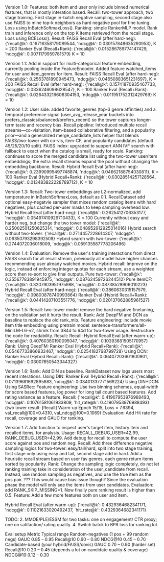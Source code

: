 Version 1.0:
Features: both item and user only include binned numerical features, that is mostly interation based.
Recall: two-tower approach, two stage training. First stage in-batch negative sampling, second stage also use FAISS to mine top-k neighbors as hard negative pool for fine tuning. Loss using InBatchSoftmaxLoss().
Ranking: simple RankerMLP model. Rank train and inference only on the top K items retrieved from the recall stage. Loss using BCELoss().
Result:
FAISS Recall Eval (after hard-neg): {'recall@k': 0.16716358179089544, 'ndcg@k': 0.030157848635290953}, K = 200
Ranker Eval (Recall+Rank): {'recall@k': 0.015286789774147429, 'ndcg@k': 0.0071179959781579} K = 10

Version 1.1:
Add in support for multi-categorical feature embedding, currently pooling inside the FeatureEncoder. Added feature watched_items for user and item_genres for item.
Result: 
FAISS Recall Eval (after hard-neg): {'recall@k': 0.2563781890945473, 'ndcg@k': 0.04650883651231697}, K = 200
FAISS Recall Eval (after hard-neg): {'recall@k': 0.15741870935467733, 'ndcg@k': 0.0336246098628547}, K = 100
Ranker Eval (Recall+Rank): {'recall@k': 0.026433216608304153, 'ndcg@k': 0.011951752312429769} K = 10

Version 1.2:
User side: added favorite_genres (top-3 genre affinities) and a temporal preference signal (user_avg_release_year buckets into prefers_classics/balanced/prefers_recent) so the tower captures longer-term taste and recency bias.
Recall pipeline: Introduced multiple recall streams—co-visitation, item-based collaborative filtering, and a popularity prior—and a generalized merge_candidate_lists helper that blends FAISS/two-tower with co-vis, item-CF, and popularity candidates (default 45/25/20/10 split).
FAISS index: upgraded to support ANN IVF search with fallback to exact when the catalog is small, ready for scale.
Ranking: continues to score the merged candidate list using the two-tower user/item embeddings; the extra recall streams expand the pool without changing the embedding backbone.
Result:
Hybrid Recall Eval (after hard-neg): {'recall@k': 0.23990995497748874, 'ndcg@k': 0.04662188754030811}, K = 100
Ranker Eval (Hybrid Recall+Rank): {'recall@k': 0.03028514257128564, 'ndcg@k': 0.013483822228789712}, K = 10

Version 1.3:
Recall: Two-tower embeddings are L2-normalized, add temperature in InBatchSoftmaxLoss, default as 0.1. RecallDataset add optional easy-negatvie sampler that mixes random catalog items with hard negatives, plus cached per-user masks to keep sampling overhead low. 
Hybrid Recall Eval (after hard-neg): {'recall@k': 0.2625412706353177, 'ndcg@k': 0.05497410929710433}, K = 100
Currently without easy and harder neg, but change the two tower model: {'recall@k': 0.25002501250625314, 'ndcg@k': 0.048952612925014016}
Hybrid search without two-tower: {'recall@k': 0.2714457228614307, 'ndcg@k': 0.06350793298392508}
Hybrid search with two-tower: {'recall@k': 0.2744072036018009, 'ndcg@k': 0.059135587778206496}

Version 1.4:
Evaluation: Remove the user's training interactions from direct FAISS search for all recall stream, previously all model have higher chances recommending user already watched movies.
Hybrid recall: Improve on the logic, instead of enforcing integer quotas for each stream, use a weighted score then re-sort to give final outputs.
Pure two-tower: {'recall@k': 0.35567783891945975, 'ndcg@k': 0.08762459726244512}
Pure itemCF: {'recall@k': 0.3207903951975988, 'ndcg@k': 0.08738528906010223}
Hybrid Recall Eval (after hard-neg): {'recall@k': 0.3860630315157579, 'ndcg@k': 0.09800878740993864}
Ranker Eval (Hybrid Recall+Rank): {'recall@k': 0.04414207103551776, 'ndcg@k': 0.020137062885961527}

Version 1.5:
Recall: two-tower model remove the hard negative finetuning, on the validation set it hurts the result.
Rank: Add DeepFM and DCN as baseline to replace the old rank_mlp.
Feature engineering: include movie item title embedding using pretrain model: sentence-transformers/all-MiniLM-L6-v2, shrink from 384d to 64d for two-tower usage.
Restructure the code for readability.
Result:
Recall:
Hybrid Recall Eval (after warm-up): {'recall@k': 0.40760380190095047, 'ndcg@k': 0.10393681505170957}
Rank:
    Using DeepFM: Ranker Eval (Hybrid Recall+Rank): {'recall@k': 0.05467733866933467, 'ndcg@k': 0.0254182768799728}
    Using DCN:    Ranker Eval (Hybrid Recall+Rank): {'recall@k': 0.06407203601800901, 'ndcg@k': 0.03007650543344327}


Version 1.6:
Rank: Add DIN as baseline. RankDataset now logs users most recent interations.
    Using DIN:    Ranker Eval (Hybrid Recall+Rank): {'recall@k': 0.07139681692895883, 'ndcg@k': 0.03401337771569224}
    Using DIN+DCN: 
    Using SASRec:
Feature engineering: Use two binning schemes, equal-width for score based features, log power for long tail count based features. Add rating variance as a feature.
Recall: {'recall@k': 0.41907953976988493, 'ndcg@k': 0.10761581061933809, 'hit_rate@k': 0.41907953976988493} 
(two tower result: [Recall] Warm-up Epoch 15/15, Loss = 7.6394, val_recall@100=0.4310, val_ndcg@100=0.1069)
Evaluation: Add Hit rate for recall, coverage and GAUC for ranking. 


Version 1.7:
Add function to inspect user's target item, history item and recalled items, for analysis. Usage: RECALL_DEBUG_USER=42,99, RANK_DEBUG_USER=42,99. Add debug for recall to compute the user score against pos and random neg.
Recall: Add three difference negative sampling logics for two-tower: easy/tail/hard, split into two stage training, first stage only using easy and tail, second stage add in hard. Add a heuristic recall stream based on user fav genres, each genre return items sorted by popularity.
Rank: Change the sampling logic completely, do not let ranking training take in consideration of the user_candidate from recall. Instead, use random sampling as negatives, and use the true item as the pos pair. ??? This would cause bias issue though? Since the evaluation phase the model will only see the items from user candidates.
Evaluation: add RANK_SKIP_MISSING=1. Now finally pure ranking result is higher than 0.5.
Feature: Add a few more features both on user and item.

Hybrid Recall Eval (after warm-up): {'recall@k': 0.4329364682341171, 'ndcg@k': 0.11021633020492437, 'hit_rate@k': 0.4329364682341171}

TODO:
2. MMOE/PLE/ESSM for two tasks: one on engagement/ CTR proxy; one on satifaction/ rating quality.
4. Switch batck to BPR loss for ranking lol.

Eval setup
Metric
Typical range
Random-negatives (1 pos + 99 random negs)
GAUC
0.85 – 0.95
Recall@10
0.60 – 0.80
NDCG@10
0.45 – 0.70
Candidate-based (your hybrid/FAISS/covis)
GAUC
0.70 – 0.90 (harder set)
Recall@10
0.20 – 0.45 (depends a lot on candidate quality & coverage)
NDCG@10
0.12 – 0.30


